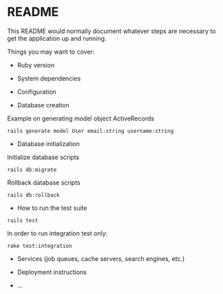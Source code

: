 # README

This README would normally document whatever steps are necessary to get the
application up and running.

Things you may want to cover:

* Ruby version

* System dependencies

* Configuration

* Database creation

Example on generating model object ActiveRecords

```
rails generate model User email:string username:string
```

* Database initialization

Initialize database scripts

```
rails db:migrate
```

Rollback database scripts

```
rails db:rollback
```

* How to run the test suite

```
rails test
```

In order to run integration test only:

```
rake test:integration
```



* Services (job queues, cache servers, search engines, etc.)

* Deployment instructions

* ...
